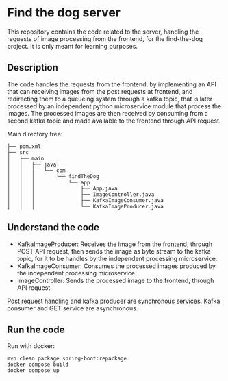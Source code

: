 # Find the dog server

This repository contains the code related to the server, handling the requests of image processing from the frontend, for the find-the-dog project. It is only meant for learning purposes.

## Description

The code handles the requests from the frontend, by implementing an API that can receiving images from the post requests at frontend, and redirecting them to a queueing system through a kafka topic, that is later processed by an independent python microservice module that process the images. The processed images are then received by consuming from a second kafka topic and made available to the frontend through API request.

Main directory tree:

```
├── pom.xml
├── src
│   ├── main
│   │   ├── java
│   │   │   └── com
│   │   │       └── findTheDog
│   │   │           └── app
│   │   │               ├── App.java
│   │   │               ├── ImageController.java
│   │   │               ├── KafkaImageConsumer.java
│   │   │               └── KafkaImageProducer.java

```

## Understand the code

- KafkaImageProducer: Receives the image from the frontend, through POST API request, then sends the image as byte stream to the kafka topic, for it to be handles by the independent processing microservice.
- KafkaImageConsumer: Consumes the processed images produced by the independent processing microservice.
- ImageController: Sends the processed image to the frontend, through API request.

Post request handling and kafka producer are synchronous services. Kafka consumer and GET service are asynchronous.

## Run the code

Run with docker: 
```
mvn clean package spring-boot:repackage
docker compose build
docker compose up
``` 
